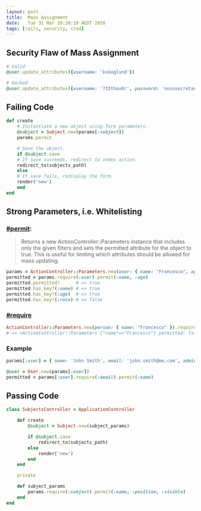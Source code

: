 ```yaml
---
layout: post
title:  Mass Assignment
date:   Tue 31 Mar 10:28:19 AEDT 2020
tags: [rails, security, crud]
---
```

## Security Flaw of Mass Assignment

```ruby
# Valid
@user.update_attributes({username: 'kskoglund'})

# Hacked
@user.update_attributes({username: '733thax0r', password: 'nososecretanymore', admin: true})
```

## Failing Code

```ruby
def create
    # Instantiate a new object using form parameters.
    @subject = Subject.new(params[:subject])
    params.permit

    # Save the object.
    if @subject.save
    # If save succeeds, redirect to index action.
    redirect_to(subjects_path)
    else
    # If save fails, redisplay the form.
    render('new')
    end
end
```

## Strong Parameters, i.e. Whitelisting

### [#permit](https://devdocs.io/rails~6.0/actioncontroller/parameters#method-i-permit):

> Returns a new ActionController::Parameters instance that includes only the given filters and sets the permitted attribute for the object to true. This is useful for limiting which attributes should be allowed for mass updating.

```ruby
params = ActionController::Parameters.new(user: { name: "Francesco", age: 22, role: "admin" })
permitted = params.require(:user).permit(:name, :age)
permitted.permitted?      # => true
permitted.has_key?(:name) # => true
permitted.has_key?(:age)  # => true
permitted.has_key?(:role) # => false
```

### [#require](https://devdocs.io/rails~6.0/actioncontroller/parameters#method-i-require)

```ruby
ActionController::Parameters.new(person: { name: "Francesco" }).require(:person)
# => <ActionController::Parameters {"name"=>"Francesco"} permitted: false>
```

### Example

```ruby
params[:user] = { name: 'John Smith', email: 'john.smith@me.com', admin: false }

@user = User.new(params[:user])
permitted = params[:user].require(:email).permit(:name)
```



## Passing Code

```ruby
class SubjectsController < ApplicationController

    def create
        @subject = Subject.new(subject_params)

        if @subject.save
            redirect_to(subjects_path)
        else
            render('new')
        end
    end

    private

    def subject_params
        params.require(:subject).permit(:name, :position, :visible)
    end
end
```
